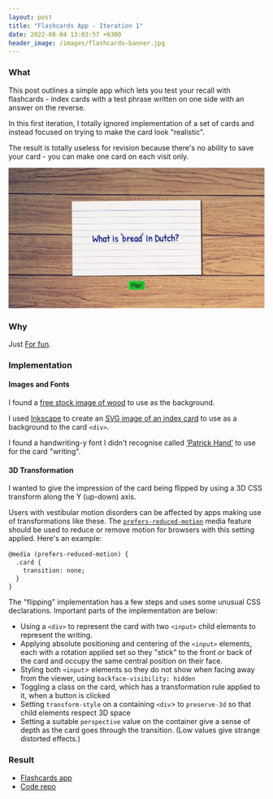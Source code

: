 ```yaml
---
layout: post
title: "Flashcards App - Iteration 1"
date: 2022-08-04 13:03:57 +0300
header_image: /images/flashcards-banner.jpg
---
```

### What

This post outlines a simple app which lets you test your recall with flashcards - index cards with a test phrase written on one side with an answer on the reverse.

In this first iteration, I totally ignored implementation of a set of cards and instead focused on trying to make the card look "realistic".

The result is totally useless for revision because there's no ability to save your card - you can make one card on each visit only.

!["Flashcards front"](/images/flashcard-css-front.jpg)
### Why

Just [For fun](https://syntax.fm/show/491/how-to-spark-your-imagination-and-get-excited-about-coding).
### Implementation

#### Images and Fonts

I found a [free stock image of wood](https://www.pexels.com/photo/brown-wooden-surface-139306/) to use as the background.

I used [Inkscape](https://inkscape.org/) to create an [SVG image of an index card](https://github.com/vvveebs/flashcards_css/blob/master/flashcard.svg) to use as a background to the card `<div>`.

I found a handwriting-y font I didn't recognise called [‘Patrick Hand’](https://fonts.google.com/specimen/Patrick+Hand) to use for the card "writing".

#### 3D Transformation

I wanted to give the impression of the card being flipped by using a 3D CSS transform along the Y (up-down) axis.

Users with vestibular motion disorders can be affected by apps making use of transformations like these. The [`prefers-reduced-motion`](https://developer.mozilla.org/en-US/docs/Web/CSS/@media/prefers-reduced-motion) media feature should be used to reduce or remove motion for browsers with this setting applied. Here's an example:

```
@media (prefers-reduced-motion) {
  .card {
    transition: none;
  }
}
```

The "flipping" implementation has a few steps and uses some unusual CSS declarations. Important parts of the implementation are below:

- Using a `<div>` to represent the card with two `<input>` child elements to represent the writing.
- Applying absolute positioning and centering of the `<input>` elements, each with a rotation applied set so they "stick" to the front or back of the card and occupy the same central position on their face.
- Styling both `<input`> elements so they do not show when facing away from the viewer, using `backface-visibility: hidden`
- Toggling a class on the card, which has a transformation rule applied to it, when a button is clicked
- Setting `transform-style` on a containing `<div`> to `preserve-3d` so that child elements respect 3D space
- Setting a suitable `perspective` value on the container give a sense of depth as the card goes through the transition. (Low values give strange distorted effects.)

### Result

- [Flashcards app](https://vvveebs.github.io/flashcards_css/)
- [Code repo](https://github.com/vvveebs/flashcards_css)
